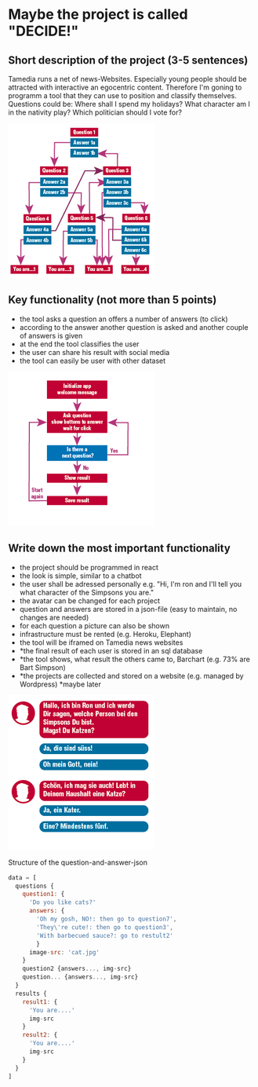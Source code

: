 Maybe the project is called "DECIDE!"
==============

Short description of the project (3-5 sentences)
--------------
Tamedia runs a net of news-Websites. Especially young people should be attracted with interactive an egocentric content. Therefore I'm goning to programm a tool that they can use to position and classify themselves. Questions could be: Where shall I spend my holidays? What character am I in the nativity play? Which politician should I vote for?

![Decisiontree](tree.png)


Key functionality (not more than 5 points)
--------------
- the tool asks a question an offers a number of answers (to click)
- according to the answer another question is asked and another couple of answers is given
- at the end the tool classifies the user
- the user can share his result with social media
- the tool can easily be user with other dataset

![Schema](schema.png)


Write down the most important functionality
--------------
- the project should be programmed in react
- the look is simple, similar to a chatbot
- the user shall be adressed personally e.g. "Hi, I'm ron and I'll tell you what character of the Simpsons you are."
- the avatar can be changed for each project
- question and answers are stored in a json-file (easy to maintain, no changes are needed)
- for each question a picture can also be shown
- infrastructure must be rented (e.g. Heroku, Elephant)
- the tool will be iframed on Tamedia news websites
- *the final result of each user is stored in an sql database
- *the tool shows, what result the others came to, Barchart (e.g. 73% are Bart Simpson)
- *the projects are collected and stored on a website (e.g. managed by Wordpress)
*maybe later

![Look](look.png)


Structure of the question-and-answer-json
```javascript
data = [
  questions {
    question1: {
      'Do you like cats?'
      answers: {
        'Oh my gosh, NO!: then go to question7',
        'They\'re cute!: then go to question3',
        'With barbecued sauce?: go to restult2'
        }
      image-src: 'cat.jpg'
    }
    question2 {answers..., img-src}
    question... {answers..., img-src}
  }
  results {
    result1: {
      'You are....'
      img-src
    }
    result2: {
      'You are....'
      img-src
    }
  }
]
```